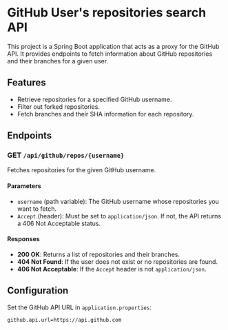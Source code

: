 # GitHub User's repositories search API

This project is a Spring Boot application that acts as a proxy for the GitHub API. It provides endpoints to fetch information about GitHub repositories and their branches for a given user.

## Features

- Retrieve repositories for a specified GitHub username.
- Filter out forked repositories.
- Fetch branches and their SHA information for each repository.

## Endpoints

### GET `/api/github/repos/{username}`

Fetches repositories for the given GitHub username.

#### Parameters

- `username` (path variable): The GitHub username whose repositories you want to fetch.
- `Accept` (header): Must be set to `application/json`. If not, the API returns a 406 Not Acceptable status.

#### Responses

- **200 OK**: Returns a list of repositories and their branches.
- **404 Not Found**: If the user does not exist or no repositories are found.
- **406 Not Acceptable**: If the `Accept` header is not `application/json`.

## Configuration

Set the GitHub API URL in `application.properties`:

```properties
github.api.url=https://api.github.com
